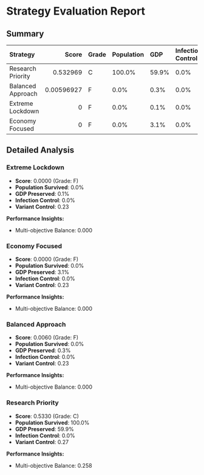 # Strategy Evaluation Report

## Summary

| Strategy          |      Score | Grade   | Population   | GDP   | Infection Control   | Resource Efficiency   |
|:------------------|-----------:|:--------|:-------------|:------|:--------------------|:----------------------|
| Research Priority | 0.532969   | C       | 100.0%       | 59.9% | 0.0%                | 4.3%                  |
| Balanced Approach | 0.00596927 | F       | 0.0%         | 0.3%  | 0.0%                | 4.3%                  |
| Extreme Lockdown  | 0          | F       | 0.0%         | 0.1%  | 0.0%                | 4.4%                  |
| Economy Focused   | 0          | F       | 0.0%         | 3.1%  | 0.0%                | 2.5%                  |


## Detailed Analysis

### Extreme Lockdown

- **Score**: 0.0000 (Grade: F)
- **Population Survived**: 0.0%
- **GDP Preserved**: 0.1%
- **Infection Control**: 0.0%
- **Variant Control**: 0.23

**Performance Insights:**

- Multi-objective Balance: 0.000


### Economy Focused

- **Score**: 0.0000 (Grade: F)
- **Population Survived**: 0.0%
- **GDP Preserved**: 3.1%
- **Infection Control**: 0.0%
- **Variant Control**: 0.23

**Performance Insights:**

- Multi-objective Balance: 0.000


### Balanced Approach

- **Score**: 0.0060 (Grade: F)
- **Population Survived**: 0.0%
- **GDP Preserved**: 0.3%
- **Infection Control**: 0.0%
- **Variant Control**: 0.23

**Performance Insights:**

- Multi-objective Balance: 0.000


### Research Priority

- **Score**: 0.5330 (Grade: C)
- **Population Survived**: 100.0%
- **GDP Preserved**: 59.9%
- **Infection Control**: 0.0%
- **Variant Control**: 0.27

**Performance Insights:**

- Multi-objective Balance: 0.258

